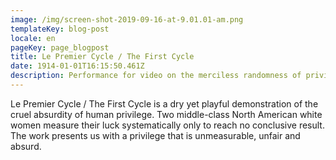 ```yaml
---
image: /img/screen-shot-2019-09-16-at-9.01.01-am.png
templateKey: blog-post
locale: en
pageKey: page_blogpost
title: Le Premier Cycle / The First Cycle
date: 1914-01-01T16:15:50.461Z
description: Performance for video on the merciless randomness of privilege
---
```

Le Premier Cycle / The First Cycle is a dry yet playful demonstration of the cruel absurdity of human privilege. Two middle-class North American white women measure their luck systematically only to reach no conclusive result. The work presents us with a privilege that is unmeasurable, unfair and absurd.
